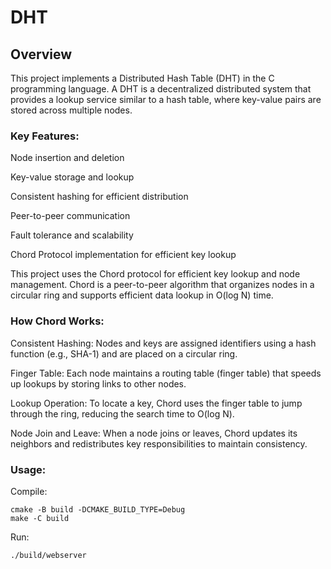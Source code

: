 # DHT
## Overview

This project implements a Distributed Hash Table (DHT) in the C programming language. A DHT is a decentralized distributed system that provides a lookup service similar to a hash table, where key-value pairs are stored across multiple nodes.

### Key Features:

Node insertion and deletion

Key-value storage and lookup

Consistent hashing for efficient distribution

Peer-to-peer communication

Fault tolerance and scalability

Chord Protocol implementation for efficient key lookup

This project uses the Chord protocol for efficient key lookup and node management. Chord is a peer-to-peer algorithm that organizes nodes in a circular ring and supports efficient data lookup in O(log N) time.

### How Chord Works:

Consistent Hashing: Nodes and keys are assigned identifiers using a hash function (e.g., SHA-1) and are placed on a circular ring.

Finger Table: Each node maintains a routing table (finger table) that speeds up lookups by storing links to other nodes.

Lookup Operation: To locate a key, Chord uses the finger table to jump through the ring, reducing the search time to O(log N).

Node Join and Leave: When a node joins or leaves, Chord updates its neighbors and redistributes key responsibilities to maintain consistency.

### Usage:

Compile:
```
cmake -B build -DCMAKE_BUILD_TYPE=Debug
make -C build
```

Run:
```
./build/webserver
```
